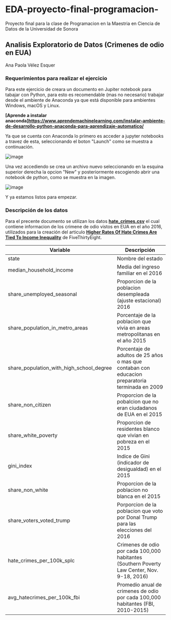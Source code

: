 # EDA-proyecto-final-programacion-
Proyecto final para la clase de Programacion en la Maestria en Ciencia de Datos de la Universidad de Sonora

## Analisis Exploratorio de Datos (Crimenes de odio en EUA)
Ana Paola Vélez Esquer

### Requerimientos para realizar el ejercicio
Para este ejercicio de creara un documento en Jupiter notebook para tabajar con Python, para esto es recomendable (mas no necesario) trabajar desde el ambiente de Anaconda ya que está disponible para ambientes Windows, macOS y Linux.

__[Aprende a instalar anaconda]https://www.aprendemachinelearning.com/instalar-ambiente-de-desarrollo-python-anaconda-para-aprendizaje-automatico/__

Ya que se cuenta con Anaconda lo primero es acceder a jupyter notebooks a travez de esta, seleccionando el boton "Launch" como se muestra a continuación.

![image](https://user-images.githubusercontent.com/82691330/144663637-662bc516-0e66-46b9-ba28-c97d790bb908.png)

Una vez accediendo se crea un archivo nuevo seleccionando en la esquina superior derecha la opcion "New" y posteriormente escogiendo abrir una notebook de python, como se muestra en la imagen.

![image](https://user-images.githubusercontent.com/82691330/144663841-a84b16ab-53a8-4219-bb91-812a074f22e2.png)

Y ya estamos listos para empezar.

### Descripción de los datos

Para el precente documento se utilizan los datos __[hate_crimes.csv](https://www.kaggle.com/fivethirtyeight/fivethirtyeight-hate-crimes-dataset?select=hate_crimes.csv)__ el cual contiene informacion de los crimene de odio vistos en EUA en el año 2016, utilizados para la creación del articulo __[Higher Rates Of Hate Crimes Are Tied To Income Inequality](https://fivethirtyeight.com/features/higher-rates-of-hate-crimes-are-tied-to-income-inequality/)__
de FiveThirtyEight.

Variable | Descripción
-------------|-----------------
state| Nombre del estado 
median_household_income | Media del ingreso familiar en el 2016
share_unemployed_seasonal | Proporcion de la poblacion desempleada (ajuste estacional) 2016
share_population_in_metro_areas | Porcentaje de la poblacion que vivia en areas metropolitanas en el año 2015
share_population_with_high_school_degree | Porcentaje de adultos de 25 años o mas que contaban con educacion preparatoria terminada en 2009
share_non_citizen | Proporcion de la pobalcion que no eran ciudadanos de EUA en el 2015
share_white_poverty | Proporcion de residentes blanco que vivian en pobreza en el 2015
gini_index | Indice de Gini (indicador de desigualdad) en el 2015
share_non_white | Proporcion de la poblacion no blanca en el 2015
share_voters_voted_trump | Porporcion de la poblacion que voto por Donal Trump para las elecciones del 2016
hate_crimes_per_100k_splc | Crimenes de odio por cada 100,000 habitantes (Southern Poverty Law Center, Nov. 9-18, 2016)
avg_hatecrimes_per_100k_fbi | Promedio anual de crimenes de odio por cada 100,000 habitantes (FBI, 2010-2015)

